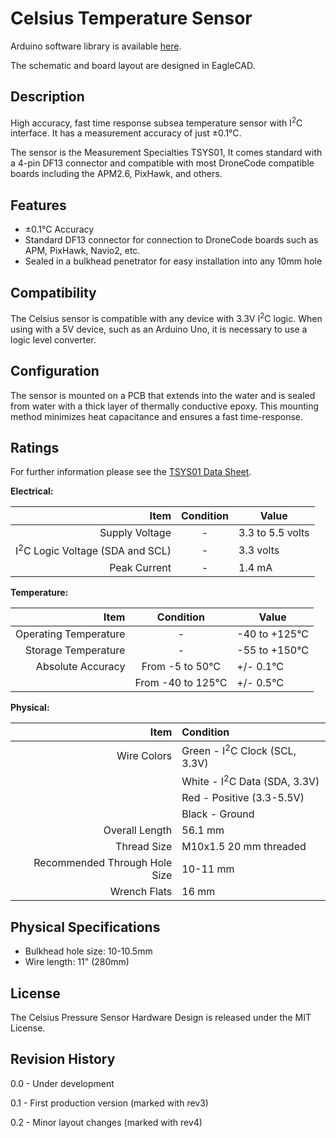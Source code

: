 # Celsius Temperature Sensor

Arduino software library is available [here](http://github.com/bluerobotics/BlueRobotics_TSYS01_Library/).

The schematic and board layout are designed in EagleCAD.

## Description

High accuracy, fast time response subsea temperature sensor with I<sup>2</sup>C interface. It has a measurement accuracy of just &plusmn;0.1&deg;C.

The sensor is the Measurement Specialties TSYS01, It comes standard with a 4-pin DF13 connector and compatible with most DroneCode compatible boards including the APM2.6, PixHawk, and others.

## Features

* &plusmn;0.1&deg;C Accuracy
* Standard DF13 connector for connection to DroneCode boards such as APM, PixHawk, Navio2, etc.
* Sealed in a bulkhead penetrator for easy installation into any 10mm hole

## Compatibility

The Celsius sensor is compatible with any device with 3.3V I<sup>2</sup>C logic. When using with a 5V device, such as an Arduino Uno, it is necessary to use a logic level converter.

## Configuration

The sensor is mounted on a PCB that extends into the water and is sealed from water with a thick layer of thermally conductive epoxy. This mounting method minimizes heat capacitance and ensures a fast time-response.

## Ratings

For further information please see the [TSYS01 Data Sheet](http://meas-spec.com/downloads/TSYS01_Digital_Temperature_Sensor.pdf).

**Electrical:**

| **Item**       | **Condition**   | **Value**           |
| ---: | :---: | --- |
| Supply Voltage | -              | 3.3 to 5.5 volts    |
| I<sup>2</sup>C Logic Voltage (SDA and SCL) | - | 3.3 volts |
| Peak Current   | - | 1.4 mA   |

**Temperature:**

| **Item** | **Condition** | **Value** |
| ---: | :---: | --- |
| Operating Temperature | - | -40 to +125&deg;C |
|Storage Temperature | - | -55 to +150&deg;C |
|Absolute Accuracy   | From -5 to 50&deg;C | +/- 0.1&deg;C      |
|                    | From -40 to 125&deg;C |  +/- 0.5&deg;C   |

**Physical:**

| **Item** | **Condition** |
| ---: | :--- | 
| Wire Colors    | Green - I<sup>2</sup>C Clock (SCL, 3.3V) |
|                | White - I<sup>2</sup>C Data (SDA, 3.3V)  |
|                | Red - Positive (3.3-5.5V) |
|                | Black - Ground          |
| Overall Length | 56.1 mm |
| Thread Size    | M10x1.5 20 mm threaded |
| Recommended Through Hole Size | 10-11 mm |
| Wrench Flats   | 16 mm |

## Physical Specifications

* Bulkhead hole size: 10-10.5mm
* Wire length: 11" (280mm)

## License

The Celsius Pressure Sensor Hardware Design is released under the MIT License.

## Revision History

0.0 - Under development

0.1 - First production version (marked with rev3)

0.2 - Minor layout changes (marked with rev4)
